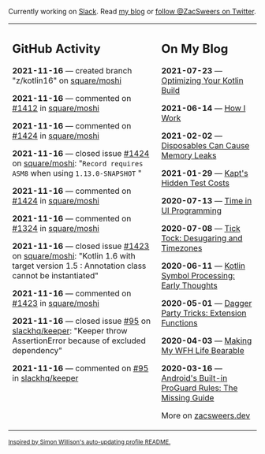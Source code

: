Currently working on [Slack](https://slack.com/). Read [my blog](https://zacsweers.dev/) or [follow @ZacSweers on Twitter](https://twitter.com/ZacSweers).

<table><tr><td valign="top" width="60%">

## GitHub Activity
<!-- githubActivity starts -->
**2021-11-16** — created branch "z/kotlin16" on [square/moshi](https://api.github.com/repos/square/moshi)

**2021-11-16** — commented on [#1412](https://github.com/square/moshi/pull/1412#issuecomment-970442997) in [square/moshi](https://api.github.com/repos/square/moshi)

**2021-11-16** — commented on [#1424](https://github.com/square/moshi/issues/1424#issuecomment-970440237) in [square/moshi](https://api.github.com/repos/square/moshi)

**2021-11-16** — closed issue [#1424](https://api.github.com/repos/square/moshi/issues/1424) on [square/moshi](https://api.github.com/repos/square/moshi): "`Record requires ASM8` when using `1.13.0-SNAPSHOT` "

**2021-11-16** — commented on [#1424](https://github.com/square/moshi/issues/1424#issuecomment-970439374) in [square/moshi](https://api.github.com/repos/square/moshi)

**2021-11-16** — commented on [#1324](https://github.com/square/moshi/issues/1324#issuecomment-970436684) in [square/moshi](https://api.github.com/repos/square/moshi)

**2021-11-16** — closed issue [#1423](https://api.github.com/repos/square/moshi/issues/1423) on [square/moshi](https://api.github.com/repos/square/moshi): "Kotlin 1.6 with target version 1.5 : Annotation class cannot be instantiated"

**2021-11-16** — commented on [#1423](https://github.com/square/moshi/issues/1423#issuecomment-970435454) in [square/moshi](https://api.github.com/repos/square/moshi)

**2021-11-16** — closed issue [#95](https://api.github.com/repos/slackhq/keeper/issues/95) on [slackhq/keeper](https://api.github.com/repos/slackhq/keeper): "Keeper throw AssertionError because of excluded dependency"

**2021-11-16** — commented on [#95](https://github.com/slackhq/keeper/issues/95#issuecomment-970390752) in [slackhq/keeper](https://api.github.com/repos/slackhq/keeper)
<!-- githubActivity ends -->
</td><td valign="top" width="40%">

## On My Blog
<!-- blog starts -->
**2021-07-23** — [Optimizing Your Kotlin Build](https://www.zacsweers.dev/optimizing-your-kotlin-build/)

**2021-06-14** — [How I Work](https://www.zacsweers.dev/how-i-work/)

**2021-02-02** — [Disposables Can Cause Memory Leaks](https://www.zacsweers.dev/disposables-can-cause-memory-leaks/)

**2021-01-29** — [Kapt's Hidden Test Costs](https://www.zacsweers.dev/kapts-hidden-test-costs/)

**2020-07-13** — [Time in UI Programming](https://www.zacsweers.dev/time-in-ui/)

**2020-07-08** — [Tick Tock: Desugaring and Timezones](https://www.zacsweers.dev/ticktock-desugaring-timezones/)

**2020-06-11** — [Kotlin Symbol Processing: Early Thoughts](https://www.zacsweers.dev/kotlin-symbol-processor-early-thoughts/)

**2020-05-01** — [Dagger Party Tricks: Extension Functions](https://www.zacsweers.dev/dagger-party-tricks-extension-functions/)

**2020-04-03** — [Making My WFH Life Bearable](https://www.zacsweers.dev/making-wfh-life-bearable/)

**2020-03-16** — [Android's Built-in ProGuard Rules: The Missing Guide](https://www.zacsweers.dev/android-proguard-rules/)
<!-- blog ends -->
More on [zacsweers.dev](https://zacsweers.dev/)
</td></tr></table>

<sub><a href="https://simonwillison.net/2020/Jul/10/self-updating-profile-readme/">Inspired by Simon Willison's auto-updating profile README.</a></sub>